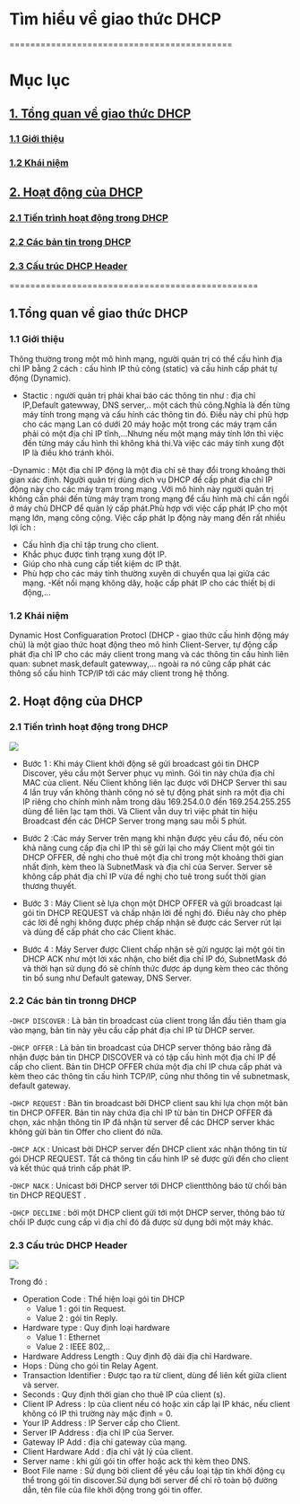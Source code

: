 # Tìm hiểu về giao thức DHCP
===========================================
# Mục lục

## [1. Tổng quan về giao thức DHCP](#tongquan)
###   [1.1 Giới thiệu](#gioithieu)
###  [1.2 Khái niệm](#khainiem)
## [2. Hoạt động của DHCP](#hoatdong)
###   [2.1 Tiến trình hoạt động trong DHCP](#tientrinh)
###   [2.2 Các bản tin trong DHCP](#bantin)
###   [2.3 Cấu trúc DHCP Header](#cautruc)



================================================

<a name="tongquan"></a>
## 1.Tổng quan về giao thức DHCP
### 1.1 Giới thiệu
  Thông thường trong một mô hình mạng, người quản trị có thể cấu hình địa chỉ IP bằng 2 cách : cấu hình IP thủ công (static) và cấu hình cấp phát tự động (Dynamic).
  - Stactic : người quản trị phải khai báo các thông tin như : địa chỉ IP,Default gatewway, DNS server,.. một cách thủ công.Nghĩa là đến từng máy tính trong mạng và cấu hính các thông tin đó. Điều này chỉ phù hợp cho các mạng Lan có dưới 20 máy hoặc một trong các máy trạm cần phải có một địa chỉ IP tĩnh,...Nhưng nếu một mạng máy tính lớn thì việc đến từng máy cấu hình thì không khả thi.Và việc các máy tính xung đột IP là điều khó tránh khỏi.
  
  -Dynamic : Một địa chỉ IP động là một địa chỉ sẽ thay đổi trong khoảng thời gian xác định. Người quản trị dùng dịch vụ DHCP để cấp phát địa chỉ IP động này cho các máy trạm trong mạng .Với mô hình này người quản trị không cần phải đến từng máy trạm trong mạng để cấu hình mà chỉ cần ngồi ở máy chủ DHCP để quản lý cấp phát.Phù hợp với việc cấp phát IP cho một mạng lớn, mạng công cộng.
  Việc cấp phát Ip động này mang đến rất nhiều lợi ích :
  - Cấu hình địa chỉ tập trung cho client.
  - Khắc phục được tình trạng xung đột IP.
  - Giúp cho nhà cung cấp tiết kiệm dc IP thật.
  - Phù hợp cho các máy tính thường xuyên di chuyển qua lại giữa các mạng.
  -Kết nối mạng không dây, hoặc cấp phát IP cho các thiết bị di động,...

<a name="khainiem"></a>
### 1.2 Khái niệm
  Dynamic Host Configuaration Protocl (DHCP - giao thức cấu hình động máy chủ) là một giao thức hoạt động theo mô hình Client-Server, tự động cấp phát địa chỉ IP cho các máy client trong mang và các thông tin cấu hình liên quan: subnet mask,default gatewway,... ngoài ra nó cũng cấp phát các thông số cấu hình TCP/IP tới các máy client trong hệ thống.

<a name="hoatdong"></a>
## 2. Hoạt động của DHCP

<a name="tientrinh"></a>
### 2.1 Tiến trình hoạt động trong DHCP
<img src=http://i.imgur.com/yT3YZes.png>

  - Bước 1 : Khi máy Client khởi động sẽ gửi broadcast gói tin DHCP Discover, yêu cầu một Server phục vụ mình. Gói tin này chứa địa chỉ MAC của client. Nếu Client không liên lạc được với DHCP Server thì sau 4 lần truy vấn không thành công nó sẽ tự động phát sinh ra một địa chỉ IP riêng cho chính mình nằm trong dãu 169.254.0.0 đến 169.254.255.255 dùng để liên lạc tạm thời. Và Client vẫn duy trì việc phát tín hiệu Broadcast đến các DHCP Server trong mạng sau mỗi 5 phút.

  - Bước 2 :Các máy Server trên mạng khi nhận được yêu cầu đó, nếu còn khả năng cung cấp địa chỉ IP thì sẽ gửi lại cho máy Client một gói tin DHCP OFFER, đề nghị cho thuê một địa chỉ trong một khoảng thời gian nhất định, kèm theo là SubnetMask và địa chỉ của Server. Server sẽ không cấp phát địa chỉ IP vừa đề nghị cho tuê trong suốt thời gian thương thuyết.
  - Bước 3 : Máy Client sẽ lựa chọn một DHCP OFFER và gửi broadcast lại gói tin DHCP REQUEST và chấp nhận lời đề nghị đó. Điều này cho phép các lời đề nghị không được phép chấp nhận sẽ được các Server rút lại và dùng để cấp phát cho các Client khác.
  - Bước 4 : Máy Server được Client chấp nhận sẽ gửi ngược lại một gói tin DHCP ACK như một lời xác nhận, cho biết địa chỉ IP đó, SubnetMask đó và thời hạn sử dụng đó sẽ chính thức được áp dụng kèm theo các thông tin bổ sung như Default gateway, DNS Server.

<a name="bantin"></a>
### 2.2 Các bản tin tronng DHCP
  -`DHCP DISCOVER` : Là bản tin broadcast của client trong lần đầu tiên tham gia vào mạng, bản tin này yêu cầu cấp phát địa chỉ IP từ DHCP server.

  -`DHCP OFFER` : Là bản tin broadcast của DHCP server thông báo rằng đã nhận được bản tin DHCP DISCOVER và có tập cấu hình một địa chỉ IP để cấp cho client. Bản tin DHCP OFFER chứa một địa chỉ IP chưa cấp phát và kèm theo các thông tin cấu hình TCP/IP, cũng như thông tin về subnetmask, default gateway.

  -`DHCP REQUEST` : Bản tin broadcast bởi DHCP client sau khi lựa chọn một bản tin DHCP OFFER. Bản tin này chứa địa chỉ IP từ bản tin DHCP OFFER đã chọn, xác nhận thông tin IP đã nhận từ server để các DHCP server khác không gửi bản tin Offer cho client đó nữa.

  -`DHCP ACK` : Unicast bởi DHCP server đến DHCP client xác nhận thông tin từ gói DHCP REQUEST. Tất cả thông tin cấu hình IP sẽ được gửi đến cho client và kết thúc quá trình cấp phát IP.

  -`DHCP NACK` : Unicast bởi DHCP server tới DHCP clientthông báo từ chối bản tin DHCP REQUEST .

  -`DHCP DECLINE` :  bởi một DHCP client gửi tới một DHCP server, thông báo từ chối IP được cung cấp vì địa chỉ đó đã được sử dụng bởi một máy khác.

<a name="cautruc"></a>
### 2.3 Cấu trúc DHCP Header

<img src=http://i.imgur.com/WkTLKoU.png>

Trong đó :
  - Operation Code : Thể hiện loại gói tin DHCP
    + Value 1 : gói tin Request.
    + Value 2 : gói tin Reply.
  - Hardware type : Quy định loại hardware
    + Value 1 : Ethernet
    + Value 2 : IEEE 802,..
  - Hardware Address Length : Quy định độ dài địa chỉ Hardware.
  - Hops : Dùng cho gói tin Relay Agent.
  - Transaction Identifier : Được tạo ra từ client, dùng để liên kết giữa client và server.
  - Seconds : Quy định thời gian cho thuê IP của client (s).
  - Client IP Adress : Ip của client nếu có hoặc xin cấp lại IP khác, nếu client không có IP thì trường này mặc định = 0.
  - Your IP Address : IP Server cấp cho Client.
  - Server IP Address : địa chỉ IP của Server.
  - Gateway IP Add : địa chỉ gateway của mạng.
  - Client Hardware Add : địa chỉ vật lý của client.
  - Server name : khi gửi gói tin offer hoặc ack thì kèm theo DNS.
  - Boot File name : Sử dụng bời client để yêu cầu loại tập tin khởi động cụ thể trong gói tin discover.Sử dụng bởi server để chỉ rõ toàn bộ đường dẫn, tên file của file khởi động trong gói tin offer.
